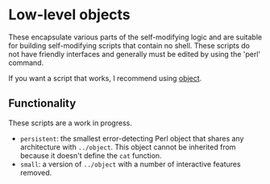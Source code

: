 # Low-level objects

These encapsulate various parts of the self-modifying logic and are suitable for building self-modifying
scripts that contain no shell. These scripts do not have friendly interfaces and generally must be edited
by using the 'perl' command.

If you want a script that works, I recommend using [object](../object).

## Functionality

These scripts are a work in progress.

- `persistent`: the smallest error-detecting Perl object that shares any architecture with `../object`.
  This object cannot be inherited from because it doesn't define the `cat` function.
- `small`: a version of `../object` with a number of interactive features removed.
